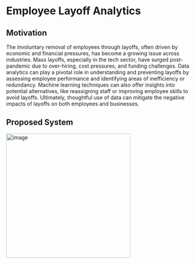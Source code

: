 # Employee Layoff Analytics

## Motivation
The involuntary removal of employees through layoffs, often driven by economic and financial pressures, has become a growing issue across industries. Mass layoffs, especially in the tech sector, have surged post-pandemic due to over-hiring, cost pressures, and funding challenges. Data analytics can play a pivotal role in understanding and preventing layoffs by assessing employee performance and identifying areas of inefficiency or redundancy. Machine learning techniques can also offer insights into potential alternatives, like reassigning staff or improving employee skills to avoid layoffs. Ultimately, thoughtful use of data can mitigate the negative impacts of layoffs on both employees and businesses.

## Proposed System
<img width="335" alt="image" src="https://github.com/user-attachments/assets/5f2ff7b1-d2f4-4587-839e-a25218cdb6fc">
